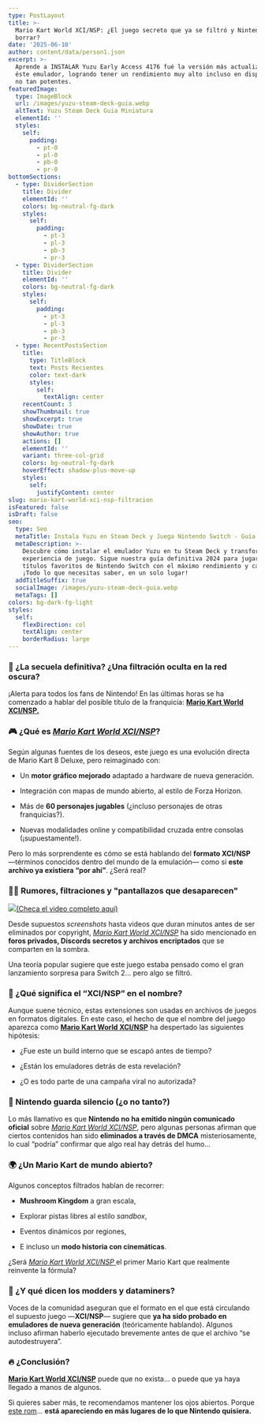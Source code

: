 ```yaml
---
type: PostLayout
title: >-
  Mario Kart World XCI/NSP: ¿El juego secreto que ya se filtró y Nintendo quiere
  borrar?
date: '2025-06-10'
author: content/data/person1.json
excerpt: >-
  Aprende a INSTALAR Yuzu Early Access 4176 fué la versión más actualizada de
  éste emulador, logrando tener un rendimiento muy alto incluso en dispositivos
  no tan potentes.
featuredImage:
  type: ImageBlock
  url: /images/yuzu-steam-deck-guia.webp
  altText: Yuzu Steam Deck Guia Miniatura
  elementId: ''
  styles:
    self:
      padding:
        - pt-0
        - pl-0
        - pb-0
        - pr-0
bottomSections:
  - type: DividerSection
    title: Divider
    elementId: ''
    colors: bg-neutral-fg-dark
    styles:
      self:
        padding:
          - pt-3
          - pl-3
          - pb-3
          - pr-3
  - type: DividerSection
    title: Divider
    elementId: ''
    colors: bg-neutral-fg-dark
    styles:
      self:
        padding:
          - pt-3
          - pl-3
          - pb-3
          - pr-3
  - type: RecentPostsSection
    title:
      type: TitleBlock
      text: Posts Recientes
      color: text-dark
      styles:
        self:
          textAlign: center
    recentCount: 3
    showThumbnail: true
    showExcerpt: true
    showDate: true
    showAuthor: true
    actions: []
    elementId: ''
    variant: three-col-grid
    colors: bg-neutral-fg-dark
    hoverEffect: shadow-plus-move-up
    styles:
      self:
        justifyContent: center
slug: mario-kart-world-xci-nsp-filtracion
isFeatured: false
isDraft: false
seo:
  type: Seo
  metaTitle: Instala Yuzu en Steam Deck y Juega Nintendo Switch - Guía Definitiva 2024
  metaDescription: >-
    Descubre cómo instalar el emulador Yuzu en tu Steam Deck y transforma tu
    experiencia de juego. Sigue nuestra guía definitiva 2024 para jugar tus
    títulos favoritos de Nintendo Switch con el máximo rendimiento y calidad.
    ¡Todo lo que necesitas saber, en un solo lugar!
  addTitleSuffix: true
  socialImage: /images/yuzu-steam-deck-guia.webp
  metaTags: []
colors: bg-dark-fg-light
styles:
  self:
    flexDirection: col
    textAlign: center
    borderRadius: large
---
```

### 🚨 ¿La secuela definitiva? ¿Una filtración oculta en la red oscura?

¡Alerta para todos los fans de Nintendo! En las últimas horas se ha comenzado a hablar del posible título de la franquicia: [**Mario Kart World XCI/NSP.**](https://ouo.io/CNAtYL)



### 🎮 ¿Qué es [*Mario Kart World XCI/NSP*](https://ouo.io/CNAtYL)?

Según algunas fuentes de los deseos, este juego es una evolución directa de Mario Kart 8 Deluxe, pero reimaginado con:

*   Un **motor gráfico mejorado** adaptado a hardware de nueva generación.

*   Integración con mapas de mundo abierto, al estilo de Forza Horizon.

*   Más de **60 personajes jugables** (¿incluso personajes de otras franquicias?).

*   Nuevas modalidades online y compatibilidad cruzada entre consolas (¡supuestamente!).

Pero lo más sorprendente es cómo se está hablando del **formato XCI/NSP** —términos conocidos dentro del mundo de la emulación— como si **este archivo ya existiera “por ahí”**. ¿Será real?



### 🕵️‍♂️ Rumores, filtraciones y "pantallazos que desaparecen"

![](/images/mario-kart-world-xci.webp)[(Checa el video completo aquí)](https://ouo.io/a1Lim5)

Desde supuestos *screenshots* hasta videos que duran minutos antes de ser eliminados por copyright, [*Mario Kart World XCI/NSP*](https://ouo.io/CNAtYL) ha sido mencionado en **foros privados, Discords secretos y archivos encriptados** que se comparten en la sombra.

Una teoría popular sugiere que este juego estaba pensado como el gran lanzamiento sorpresa para Switch 2... pero algo se filtró.



### 🧩 ¿Qué significa el “XCI/NSP” en el nombre?

Aunque suene técnico, estas extensiones son usadas en archivos de juegos en formatos digitales. En este caso, el hecho de que el nombre del juego aparezca como [**Mario Kart World XCI/NSP**](https://ouo.io/CNAtYL) ha despertado las siguientes hipótesis:

*   ¿Fue este un build interno que se escapó antes de tiempo?

*   ¿Están los emuladores detrás de esta revelación?

*   ¿O es todo parte de una campaña viral no autorizada?



### 🔐 Nintendo guarda silencio (¿o no tanto?)

Lo más llamativo es que **Nintendo no ha emitido ningún comunicado oficial** sobre [*Mario Kart World XCI/NSP*](https://ouo.io/CNAtYL), pero algunas personas afirman que ciertos contenidos han sido **eliminados a través de DMCA** misteriosamente, lo cual “podría” confirmar que algo real hay detrás del humo...



### 🌍 ¿Un Mario Kart de mundo abierto?

Algunos conceptos filtrados hablan de recorrer:

*   **Mushroom Kingdom** a gran escala,

*   Explorar pistas libres al estilo *sandbox*,

*   Eventos dinámicos por regiones,

*   E incluso un **modo historia con cinemáticas**.

¿Será [*Mario Kart World XCI/NSP* ](https://ouo.io/CNAtYL)el primer Mario Kart que realmente reinvente la fórmula?



### 🧪 ¿Y qué dicen los modders y dataminers?

Voces de la comunidad aseguran que el formato en el que está circulando el supuesto juego —**XCI/NSP**— sugiere que **ya ha sido probado en emuladores de nueva generación** (teóricamente hablando). Algunos incluso afirman haberlo ejecutado brevemente antes de que el archivo “se autodestruyera”.



### 🔥 ¿Conclusión?

[**Mario Kart World XCI/NSP**](https://ouo.io/CNAtYL) puede que no exista... o puede que ya haya llegado a manos de algunos.

Si quieres saber más, te recomendamos mantener los ojos abiertos. Porque [este rom](https://ouo.io/CNAtYL)... **está apareciendo en más lugares de lo que Nintendo quisiera.**






